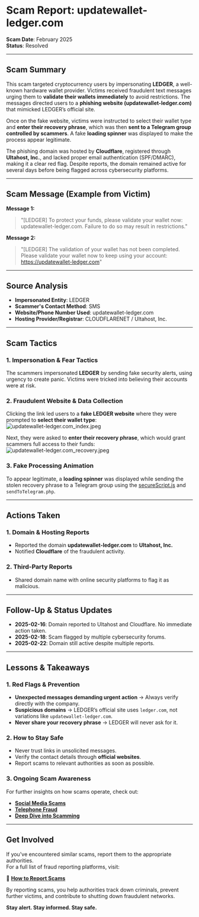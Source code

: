 # Scam Report: updatewallet-ledger.com  

**Scam Date**: February 2025  
**Status**: Resolved  

---

## Scam Summary  

This scam targeted cryptocurrency users by impersonating **LEDGER**, a well-known hardware wallet provider. Victims received fraudulent text messages urging them to **validate their wallets immediately** to avoid restrictions. The messages directed users to a **phishing website (updatewallet-ledger.com)** that mimicked LEDGER’s official site.

Once on the fake website, victims were instructed to select their wallet type and **enter their recovery phrase**, which was then **sent to a Telegram group controlled by scammers**. A fake **loading spinner** was displayed to make the process appear legitimate.  

The phishing domain was hosted by **Cloudflare**, registered through **Ultahost, Inc.**, and lacked proper email authentication (SPF/DMARC), making it a clear red flag. Despite reports, the domain remained active for several days before being flagged across cybersecurity platforms.  

---

## Scam Message (Example from Victim)  

**Message 1:**  
> "[LEDGER] To protect your funds, please validate your wallet now: updatewallet-ledger.com. Failure to do so may result in restrictions."  

**Message 2:**  
> "[LEDGER] The validation of your wallet has not been completed. Please validate your wallet now to keep using your account: https://updatewallet-ledger.com"

---

## Source Analysis  
- **Impersonated Entity**: LEDGER  
- **Scammer's Contact Method**: SMS  
- **Website/Phone Number Used**: updatewallet-ledger.com  
- **Hosting Provider/Registrar**: CLOUDFLARENET / Ultahost, Inc.  

---

## Scam Tactics  

### 1. Impersonation & Fear Tactics  
The scammers impersonated **LEDGER** by sending fake security alerts, using urgency to create panic. Victims were tricked into believing their accounts were at risk.  

### 2. Fraudulent Website & Data Collection  
Clicking the link led users to a **fake LEDGER website** where they were prompted to **select their wallet type**:  
![updatewallet-ledger.com_index.jpeg](./updatewallet-ledger.com_index.png)  

Next, they were asked to **enter their recovery phrase**, which would grant scammers full access to their funds:  
![updatewallet-ledger.com_recovery.jpeg](./updatewallet-ledger.com_recovery.png)  

### 3. Fake Processing Animation  
To appear legitimate, a **loading spinner** was displayed while sending the stolen recovery phrase to a Telegram group using the [secureScript.js](./secureScript.js) and `sendToTelegram.php`.  

---

## Actions Taken  

### 1. Domain & Hosting Reports  
- Reported the domain **updatewallet-ledger.com** to **Ultahost, Inc.**  
- Notified **Cloudflare** of the fraudulent activity.  

### 2. Third-Party Reports  
- Shared domain name with online security platforms to flag it as malicious.  

---

## Follow-Up & Status Updates  
- **2025-02-16**: Domain reported to Ultahost and Cloudflare. No immediate action taken.  
- **2025-02-18**: Scam flagged by multiple cybersecurity forums.  
- **2025-02-22**: Domain still active despite multiple reports.  

---

## Lessons & Takeaways  

### 1. Red Flags & Prevention  
- **Unexpected messages demanding urgent action** → Always verify directly with the company.  
- **Suspicious domains** → LEDGER’s official site uses `ledger.com`, not variations like `updatewallet-ledger.com`.  
- **Never share your recovery phrase** → LEDGER will never ask for it.  

### 2. How to Stay Safe  
- Never trust links in unsolicited messages.  
- Verify the contact details through **official websites**.  
- Report scams to relevant authorities as soon as possible.  

### 3. Ongoing Scam Awareness  
For further insights on how scams operate, check out:  
- [**Social Media Scams**](../General/SocialMediaScam.md)  
- [**Telephone Fraud**](../General/Telefonische_fraude.md)  
- [**Deep Dive into Scamming**](../General/Dive_into_scamming.md)  

---

## Get Involved  
If you've encountered similar scams, report them to the appropriate authorities.  
For a full list of fraud reporting platforms, visit:  

🔹 [**How to Report Scams**](../General/GetInvolved.md)  

By reporting scams, you help authorities track down criminals, prevent further victims, and contribute to shutting down fraudulent networks.  

**Stay alert. Stay informed. Stay safe.**
